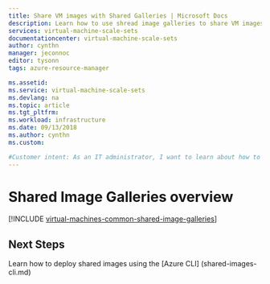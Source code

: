 ```yaml
---
title: Share VM images with Shared Galleries | Microsoft Docs
description: Learn how to use shread image galleries to share VM images across your organization.
services: virtual-machine-scale-sets
documentationcenter: virtual-machine-scale-sets
author: cynthn
manager: jeconnoc
editor: tysonn
tags: azure-resource-manager

ms.assetid: 
ms.service: virtual-machine-scale-sets
ms.devlang: na
ms.topic: article
ms.tgt_pltfrm:
ms.workload: infrastructure
ms.date: 09/13/2018
ms.author: cynthn
ms.custom: 

#Customer intent: As an IT administrator, I want to learn about how to create shared VM images to minimize the number of post-deployment configuration tasks.
---
```




# Shared Image Galleries overview


[!INCLUDE [virtual-machines-common-shared-image-galleries](../../includes/virtual-machines-common-shared-image-galleries.md)]


## Next Steps

Learn how to deploy shared images using the [Azure CLI] (shared-images-cli.md)
